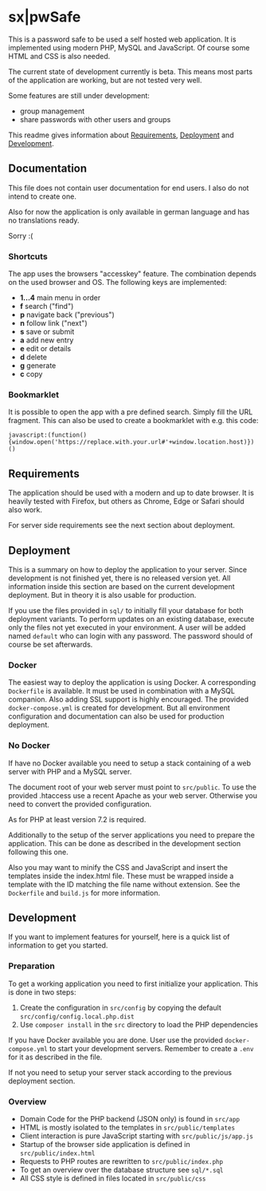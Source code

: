# sx|pwSafe

This is a password safe to be used a self hosted web application. 
It is implemented using modern PHP, MySQL and JavaScript. Of course some HTML and CSS is also needed.

The current state of development currently is beta. 
This means most parts of the application are working, but are not tested very well.

Some features are still under development:
* group management
* share passwords with other users and groups

This readme gives information about 
[Requirements](#requirements), 
[Deployment](#deployment) and 
[Development](#development). 

## Documentation

This file does not contain user documentation for end users. I also do not intend to create one.

Also for now the application is only available in german language and has no translations ready. 

Sorry :(

### Shortcuts

The app uses the browsers "accesskey" feature. The combination depends on the used browser and OS.
The following keys are implemented:
* __1...4__ main menu in order
* __f__ search ("find")
* __p__ navigate back ("previous")
* __n__ follow link ("next")
* __s__ save or submit
* __a__ add new entry
* __e__ edit or details
* __d__ delete
* __g__ generate
* __c__ copy

### Bookmarklet

It is possible to open the app with a pre defined search. Simply fill the URL fragment. 
This can also be used to create a bookmarklet with e.g. this code:
    
    javascript:(function(){window.open('https://replace.with.your.url#'+window.location.host)})()
    

## Requirements

The application should be used with a modern and up to date browser. 
It is heavily tested with Firefox, but others as Chrome, Edge or Safari should also work.

For server side requirements see the next section about deployment.

## Deployment

This is a summary on how to deploy the application to your server.
Since development is not finished yet, there is no released version yet.
All information inside this section are based on the current development deployment. 
But in theory it is also usable for production.

If you use the files provided in `sql/` to initially fill your database for both deployment variants.
To perform updates on an existing database, execute only the files not yet executed in your environment. 
A user will be added named `default` who can login with any password. The password should of course be set afterwards.

### Docker

The easiest way to deploy the application is using Docker. 
A corresponding `Dockerfile` is available. 
It must be used in combination with a MySQL companion. Also adding SSL support is highly encouraged.
The provided `docker-compose.yml` is created for development. 
But all environment configuration and documentation can also be used for production deployment.

### No Docker

If have no Docker available you need to setup a stack containing of a web server with PHP and a MySQL server. 

The document root of your web server must point to `src/public`.
To use the provided .htaccess use a recent Apache as your web server. 
Otherwise you need to convert the provided configuration.

As for PHP at least version 7.2 is required.

Additionally to the setup of the server applications you need to prepare the application. 
This can be done as described in the development section following this one.

Also you may want to minify the CSS and JavaScript and insert the templates inside the index.html file.
These must be wrapped inside a template with the ID matching the file name without extension.
See the `Dockerfile` and `build.js` for more information.

## Development

If you want to implement features for yourself, here is a quick list of information to get you started.

### Preparation

To get a working application you need to first initialize your application.
This is done in two steps:
1. Create the configuration in `src/config` by copying the default `src/config/config.local.php.dist`
2. Use `composer install` in the `src` directory to load the PHP dependencies

If you have Docker available you are done. User use the provided `docker-compose.yml` to start your development servers.
Remember to create a `.env` for it as described in the file.

If not you need to setup your server stack according to the previous deployment section.

### Overview 

* Domain Code for the PHP backend (JSON only) is found in `src/app`
* HTML is mostly isolated to the templates in `src/public/templates`
* Client interaction is pure JavaScript starting with `src/public/js/app.js`
* Startup of the browser side application is defined in `src/public/index.html`
* Requests to PHP routes are rewritten to `src/public/index.php` 
* To get an overview over the database structure see `sql/*.sql`
* All CSS style is defined in files located in `src/public/css`
